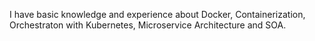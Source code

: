 I have basic knowledge and experience about Docker, Containerization, Orchestraton with Kubernetes, Microservice Architecture and SOA.
